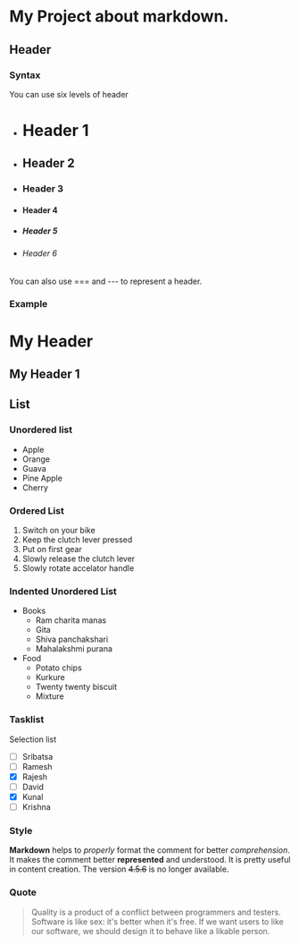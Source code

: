 # My Project about markdown.
## Header
### Syntax
You can use six levels of header
* # Header 1
* ## Header 2
* ### Header 3
* #### Header 4
* ##### Header 5
* ###### Header 6

You can also use === and --- to represent a header.

### Example
My Header
===

My Header 1
---

## List
### Unordered list
* Apple
* Orange
* Guava
* Pine Apple
* Cherry

### Ordered List
1. Switch on your bike
2. Keep the clutch lever pressed
3. Put on first gear
4. Slowly release the clutch lever
5. Slowly rotate accelator handle

### Indented Unordered List
+ Books
  + Ram charita manas
  + Gita
  + Shiva panchakshari
  + Mahalakshmi purana
+ Food
  + Potato chips
  + Kurkure
  + Twenty twenty biscuit
  + Mixture
 
### Tasklist
Selection list
- [ ] Sribatsa
- [ ] Ramesh
- [x] Rajesh
- [ ] David
- [x] Kunal
- [ ] Krishna

### Style
**Markdown** helps to *properly* format the comment for better _comprehension_. It makes the comment better __represented__ and understood. It is pretty useful in content creation. The version ~~4.5.6~~ is no longer available.

### Quote
> Quality is a product of a conflict between programmers and testers.
> Software is like sex: it's better when it's free.
> If we want users to like our software, we should design it to behave like a likable person.
